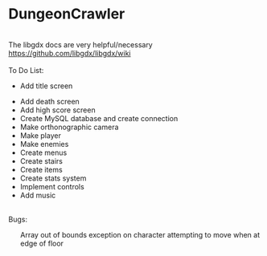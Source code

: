 # DungeonCrawler
<br>The libgdx docs are very helpful/necessary
<br>https://github.com/libgdx/libgdx/wiki
<br>
<br>To Do List:
<br><ul><li>Add title screen</li>
<li>Add death screen</li>
<li>Add high score screen</li>
<li>Create MySQL database and create connection</li>
<li>Make orthonographic camera</li>
<li>Make player</li>
<li>Make enemies</li>
<li>Create menus</li>
<li>Create stairs</li>
<li>Create items</li>
<li>Create stats system</li>
<li>Implement controls</li>
<li>Add music</li></ul>
<br>Bugs:
<ul>Array out of bounds exception on character attempting to move when at edge of floor</ul>
<ul></ul>
